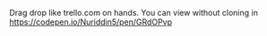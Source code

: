 Drag drop like trello.com on hands. You can view without cloning in https://codepen.io/Nuriddin5/pen/GRdOPvp
